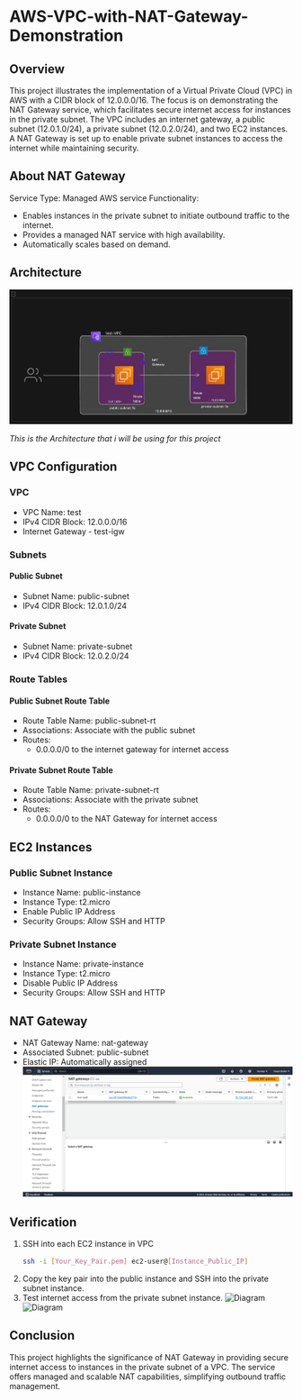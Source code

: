 # AWS-VPC-with-NAT-Gateway-Demonstration

## Overview

This project illustrates the implementation of a Virtual Private Cloud (VPC) in AWS with a CIDR block of 12.0.0.0/16. The focus is on demonstrating the NAT Gateway service, which facilitates secure internet access for instances in the private subnet. The VPC includes an internet gateway, a public subnet (12.0.1.0/24), a private subnet (12.0.2.0/24), and two EC2 instances. A NAT Gateway is set up to enable private subnet instances to access the internet while maintaining security.

## About NAT Gateway
Service Type: Managed AWS service
Functionality:
- Enables instances in the private subnet to initiate outbound traffic to the internet.
- Provides a managed NAT service with high availability.
- Automatically scales based on demand.

## Architecture

![Diagram](Images/Diagram.png)

*This is the Architecture that i will be using for this project*

## VPC Configuration

### VPC
- VPC Name: test
- IPv4 CIDR Block: 12.0.0.0/16
- Internet Gateway - test-igw

### Subnets

#### Public Subnet

- Subnet Name: public-subnet
- IPv4 CIDR Block: 12.0.1.0/24

#### Private Subnet

- Subnet Name: private-subnet
- IPv4 CIDR Block: 12.0.2.0/24

### Route Tables

#### Public Subnet Route Table

- Route Table Name: public-subnet-rt
- Associations: Associate with the public subnet
- Routes:
    - 0.0.0.0/0 to the internet gateway for internet access
#### Private Subnet Route Table
- Route Table Name: private-subnet-rt
- Associations: Associate with the private subnet
- Routes:
    - 0.0.0.0/0 to the NAT Gateway for internet access

## EC2 Instances

### Public Subnet Instance
- Instance Name: public-instance
- Instance Type: t2.micro
- Enable Public IP Address
- Security Groups: Allow SSH and HTTP

### Private Subnet Instance
- Instance Name: private-instance
- Instance Type: t2.micro
- Disable Public IP Address
- Security Groups: Allow SSH and HTTP

## NAT Gateway
- NAT Gateway Name: nat-gateway
- Associated Subnet: public-subnet
- Elastic IP: Automatically assigned
![Diagram](Images/NATG.png)

## Verification

1. SSH into each EC2 instance in VPC
   ```bash
   ssh -i [Your_Key_Pair.pem] ec2-user@[Instance_Public_IP]

2. Copy the key pair into the public instance and SSH into the private subnet instance.
3. Test internet access from the private subnet instance.
![Diagram](Images/Image1.png)
![Diagram](Images/Image2.png)
## Conclusion
This project highlights the significance of NAT Gateway in providing secure internet access to instances in the private subnet of a VPC. The service offers managed and scalable NAT capabilities, simplifying outbound traffic management.

